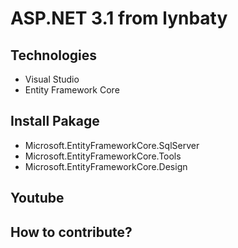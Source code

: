# ASP.NET 3.1 from lynbaty
## Technologies
- Visual Studio
- Entity Framework Core
## Install Pakage
- Microsoft.EntityFrameworkCore.SqlServer
- Microsoft.EntityFrameworkCore.Tools
- Microsoft.EntityFrameworkCore.Design
## Youtube
## How to contribute?